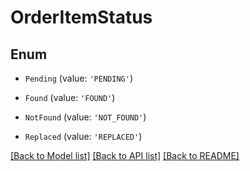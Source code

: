 # OrderItemStatus


## Enum

* `Pending` (value: `'PENDING'`)

* `Found` (value: `'FOUND'`)

* `NotFound` (value: `'NOT_FOUND'`)

* `Replaced` (value: `'REPLACED'`)

[[Back to Model list]](../README.md#documentation-for-models) [[Back to API list]](../README.md#documentation-for-api-endpoints) [[Back to README]](../README.md)
